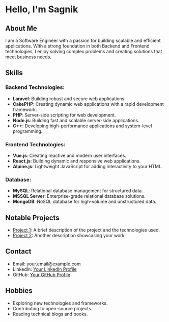 # Hello, I'm Sagnik

## About Me
I am a Software Engineer with a passion for building scalable and efficient applications. With a strong foundation in both Backend and Frontend technologies, I enjoy solving complex problems and creating solutions that meet business needs.

## Skills

### Backend Technologies:
- **Laravel**: Building robust and secure web applications.
- **CakePHP**: Creating dynamic web applications with a rapid development framework.
- **PHP**: Server-side scripting for web development.
- **Node.js**: Building fast and scalable server-side applications.
- **C++**: Developing high-performance applications and system-level programming.

### Frontend Technologies:
- **Vue.js**: Creating reactive and modern user interfaces.
- **React.js**: Building dynamic and responsive web applications.
- **Alpine.js**: Lightweight JavaScript for adding interactivity to your HTML.

### Database:
- **MySQL**: Relational database management for structured data.
- **MSSQL Server**: Enterprise-grade relational database solutions.
- **MongoDB**: NoSQL database for high-volume and unstructured data.

## Notable Projects
- [Project 1](#): A brief description of the project and the technologies used.
- [Project 2](#): Another description showcasing your work.

## Contact
- Email: [your.email@example.com](mailto:your.email@example.com)
- LinkedIn: [Your LinkedIn Profile](https://www.linkedin.com/in/your-profile)
- GitHub: [Your GitHub Profile](https://github.com/yourusername)

## Hobbies
- Exploring new technologies and frameworks.
- Contributing to open-source projects.
- Reading technical blogs and books.
